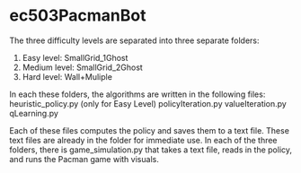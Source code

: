 # ec503PacmanBot


The three difficulty levels are separated into three separate folders:
1. Easy level: SmallGrid_1Ghost
2. Medium level: SmallGrid_2Ghost
3. Hard level: Wall+Muliple

In each these folders, the algorithms are written in the following files:
heuristic_policy.py (only for Easy Level)
policyIteration.py
valueIteration.py
qLearning.py

Each of these files computes the policy and saves them to a text file.
These text files are already in the folder for immediate use.
In each of the three folders, there is game_simulation.py that takes a text file, reads in the policy, 
and runs the Pacman game with visuals. 


